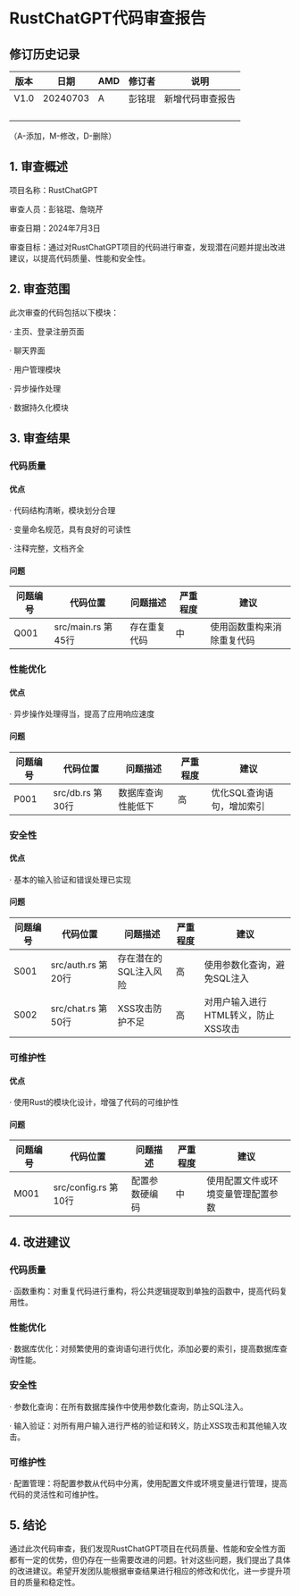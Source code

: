 # RustChatGPT代码审查报告

## 修订历史记录

| 版本 | 日期     | AMD  | 修订者 | 说明             |
| ---- | -------- | ---- | ------ | ---------------- |
| V1.0 | 20240703 | A    | 彭铭琨 | 新增代码审查报告 |
|      |          |      |        |                  |
|      |          |      |        |                  |
|      |          |      |        |                  |
|      |          |      |        |                  |

（A-添加，M-修改，D-删除）

## 1. 审查概述

项目名称：RustChatGPT

审查人员：彭铭琨、詹晓芹

审查日期：2024年7月3日

审查目标：通过对RustChatGPT项目的代码进行审查，发现潜在问题并提出改进建议，以提高代码质量、性能和安全性。



## 2. 审查范围

此次审查的代码包括以下模块：

· 主页、登录注册页面

· 聊天界面

· 用户管理模块

· 异步操作处理

· 数据持久化模块



## 3. 审查结果

### 代码质量

#### 优点

· 代码结构清晰，模块划分合理

· 变量命名规范，具有良好的可读性

· 注释完整，文档齐全

#### 问题

| 问题编号 | 代码位置           | 问题描述     | 严重程度 | 建议                       |
| -------- | ------------------ | ------------ | -------- | -------------------------- |
| Q001     | src/main.rs 第45行 | 存在重复代码 | 中       | 使用函数重构来消除重复代码 |

### 性能优化

#### 优点

· 异步操作处理得当，提高了应用响应速度

#### 问题

| 问题编号 | 代码位置         | 问题描述           | 严重程度 | 建议                      |
| -------- | ---------------- | ------------------ | -------- | ------------------------- |
| P001     | src/db.rs 第30行 | 数据库查询性能低下 | 高       | 优化SQL查询语句，增加索引 |

### 安全性

#### 优点

· 基本的输入验证和错误处理已实现

#### 问题

| 问题编号 | 代码位置           | 问题描述              | 严重程度 | 建议                                |
| -------- | ------------------ | --------------------- | -------- | ----------------------------------- |
| S001     | src/auth.rs 第20行 | 存在潜在的SQL注入风险 | 高       | 使用参数化查询，避免SQL注入         |
| S002     | src/chat.rs 第50行 | XSS攻击防护不足       | 高       | 对用户输入进行HTML转义，防止XSS攻击 |

### 可维护性

#### 优点

· 使用Rust的模块化设计，增强了代码的可维护性

#### 问题

| 问题编号 | 代码位置             | 问题描述       | 严重程度 | 建议                               |
| -------- | -------------------- | -------------- | -------- | ---------------------------------- |
| M001     | src/config.rs 第10行 | 配置参数硬编码 | 中       | 使用配置文件或环境变量管理配置参数 |



## 4. 改进建议

### 代码质量

· 函数重构：对重复代码进行重构，将公共逻辑提取到单独的函数中，提高代码复用性。

### 性能优化

· 数据库优化：对频繁使用的查询语句进行优化，添加必要的索引，提高数据库查询性能。

### 安全性

· 参数化查询：在所有数据库操作中使用参数化查询，防止SQL注入。

· 输入验证：对所有用户输入进行严格的验证和转义，防止XSS攻击和其他输入攻击。

### 可维护性

· 配置管理：将配置参数从代码中分离，使用配置文件或环境变量进行管理，提高代码的灵活性和可维护性。



## 5. 结论

通过此次代码审查，我们发现RustChatGPT项目在代码质量、性能和安全性方面都有一定的优势，但仍存在一些需要改进的问题。针对这些问题，我们提出了具体的改进建议。希望开发团队能根据审查结果进行相应的修改和优化，进一步提升项目的质量和稳定性。
